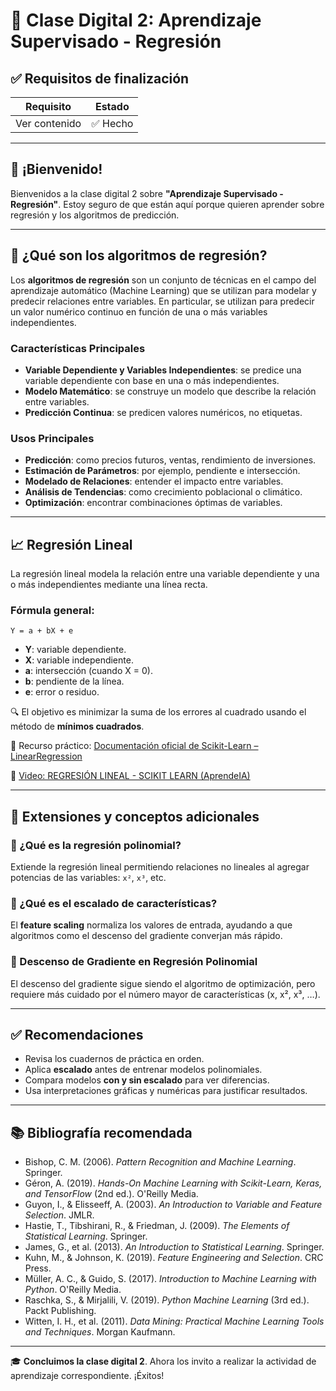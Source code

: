 
# 📘 Clase Digital 2: Aprendizaje Supervisado - Regresión

## ✅ Requisitos de finalización

| Requisito     | Estado  |
|---------------|---------|
| Ver contenido | ✅ Hecho |

---

## 👋 ¡Bienvenido!

Bienvenidos a la clase digital 2 sobre **"Aprendizaje Supervisado - Regresión"**. Estoy seguro de que están aquí porque quieren aprender sobre regresión y los algoritmos de predicción.

---

## 📌 ¿Qué son los algoritmos de regresión?

Los **algoritmos de regresión** son un conjunto de técnicas en el campo del aprendizaje automático (Machine Learning) que se utilizan para modelar y predecir relaciones entre variables. En particular, se utilizan para predecir un valor numérico continuo en función de una o más variables independientes.

### Características Principales

- **Variable Dependiente y Variables Independientes**: se predice una variable dependiente con base en una o más independientes.
- **Modelo Matemático**: se construye un modelo que describe la relación entre variables.
- **Predicción Continua**: se predicen valores numéricos, no etiquetas.

### Usos Principales

- **Predicción**: como precios futuros, ventas, rendimiento de inversiones.
- **Estimación de Parámetros**: por ejemplo, pendiente e intersección.
- **Modelado de Relaciones**: entender el impacto entre variables.
- **Análisis de Tendencias**: como crecimiento poblacional o climático.
- **Optimización**: encontrar combinaciones óptimas de variables.

---

## 📈 Regresión Lineal

La regresión lineal modela la relación entre una variable dependiente y una o más independientes mediante una línea recta.

### Fórmula general:

```
Y = a + bX + e
```

- **Y**: variable dependiente.
- **X**: variable independiente.
- **a**: intersección (cuando X = 0).
- **b**: pendiente de la línea.
- **e**: error o residuo.

🔍 El objetivo es minimizar la suma de los errores al cuadrado usando el método de **mínimos cuadrados**.

📘 Recurso práctico: [Documentación oficial de Scikit-Learn – LinearRegression](https://scikit-learn.org/stable/modules/generated/sklearn.linear_model.LinearRegression.html)

🎥 [Video: REGRESIÓN LINEAL - SCIKIT LEARN (AprendeIA)](https://youtu.be/SZyH6YkQqIk)

---

## 🔷 Extensiones y conceptos adicionales

### 🔹 ¿Qué es la regresión polinomial?

Extiende la regresión lineal permitiendo relaciones no lineales al agregar potencias de las variables: `x²`, `x³`, etc.

### 🔹 ¿Qué es el escalado de características?

El **feature scaling** normaliza los valores de entrada, ayudando a que algoritmos como el descenso del gradiente converjan más rápido.

### 🔹 Descenso de Gradiente en Regresión Polinomial

El descenso del gradiente sigue siendo el algoritmo de optimización, pero requiere más cuidado por el número mayor de características (x, x², x³, …).

---

## ✅ Recomendaciones

- Revisa los cuadernos de práctica en orden.
- Aplica **escalado** antes de entrenar modelos polinomiales.
- Compara modelos **con y sin escalado** para ver diferencias.
- Usa interpretaciones gráficas y numéricas para justificar resultados.

---

## 📚 Bibliografía recomendada

- Bishop, C. M. (2006). *Pattern Recognition and Machine Learning*. Springer.
- Géron, A. (2019). *Hands-On Machine Learning with Scikit-Learn, Keras, and TensorFlow* (2nd ed.). O'Reilly Media.
- Guyon, I., & Elisseeff, A. (2003). *An Introduction to Variable and Feature Selection*. JMLR.
- Hastie, T., Tibshirani, R., & Friedman, J. (2009). *The Elements of Statistical Learning*. Springer.
- James, G., et al. (2013). *An Introduction to Statistical Learning*. Springer.
- Kuhn, M., & Johnson, K. (2019). *Feature Engineering and Selection*. CRC Press.
- Müller, A. C., & Guido, S. (2017). *Introduction to Machine Learning with Python*. O'Reilly Media.
- Raschka, S., & Mirjalili, V. (2019). *Python Machine Learning* (3rd ed.). Packt Publishing.
- Witten, I. H., et al. (2011). *Data Mining: Practical Machine Learning Tools and Techniques*. Morgan Kaufmann.

---

🎓 **Concluimos la clase digital 2**. Ahora los invito a realizar la actividad de aprendizaje correspondiente. ¡Éxitos!

